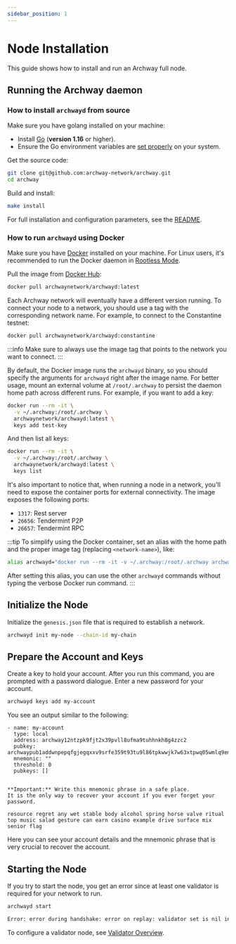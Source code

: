 ```yaml
---
sidebar_position: 1
---
```


# Node Installation

This guide shows how to install and run an Archway full node.

## Running the Archway daemon

### How to install `archwayd` from source

Make sure you have golang installed on your machine:

- Install [Go](https://golang.org/doc/install) (**version 1.16** or higher).
- Ensure the Go environment variables are [set properly](https://golang.org/doc/gopath_code#GOPATH) on your system.

Get the source code:

```bash
git clone git@github.com:archway-network/archway.git
cd archway
```

Build and install:

```bash
make install
```

For full installation and configuration parameters, see the [README](https://github.com/archway-network/archway/blob/main/README.md).

### How to run `archwayd` using Docker

Make sure you have [Docker](https://docs.docker.com/get-docker "Install Docker") installed on your machine. For Linux users, it's recommended to run the Docker daemon in [Rootless Mode](https://docs.docker.com/engine/security/rootless/ "Docker Rootless mode").

Pull the image from [Docker Hub](https://hub.docker.com/r/archwaynetwork/archwayd):

```bash
docker pull archwaynetwork/archwayd:latest
```

Each Archway network will eventually have a different version running. To connect your node to a network, you should use a tag with the corresponding network name. For example, to connect to the Constantine testnet:

```bash
docker pull archwaynetwork/archwayd:constantine
```

:::info
Make sure to always use the image tag that points to the network you want to connect.
:::

By default, the Docker image runs the `archwayd` binary, so you should specify the arguments for `archwayd` right after the image name. For better usage, mount an external volume at `/root/.archway` to persist the daemon home path across different runs. For example, if you want to add a key:

```bash
docker run --rm -it \
  -v ~/.archway:/root/.archway \
  archwaynetwork/archwayd:latest \
  keys add test-key
```

And then list all keys:

```bash
docker run --rm -it \
  -v ~/.archway:/root/.archway \
  archwaynetwork/archwayd:latest \
  keys list
```

It's also important to notice that, when running a node in a network, you'll need to expose the container ports for external connectivity. The image exposes the following ports:

- `1317`: Rest server
- `26656`: Tendermint P2P
- `26657`: Tendermint RPC

:::tip
To simplify using the Docker container, set an alias with the home path and the proper image tag (replacing `<network-name>`), like:

```bash
alias archwayd="docker run --rm -it -v ~/.archway:/root/.archway archwaynetwork/archwayd:<network-name>"
```

After setting this alias, you can use the other `archwayd` commands without typing the verbose Docker run command.
:::

## Initialize the Node

Initialize the `genesis.json` file that is required to establish a network.

```bash
archwayd init my-node --chain-id my-chain
```

## Prepare the Account and Keys

Create a key to hold your account. After you run this command, you are prompted with a password dialogue. Enter a new password for your account.

```bash
archwayd keys add my-account
```

You see an output similar to the following:

```text
- name: my-account
  type: local
  address: archway12ntzpk9fjt2x39pvll8ufma9tuhhnkh8g4zzc2
  pubkey: archwaypub1addwnpepqfgjegqxxv9srfe359t93tu9l86tpkwwjk7w63xtpwq05wmlq9emjmxfmmv
  mnemonic: ""
  threshold: 0
  pubkeys: []


**Important:** Write this mnemonic phrase in a safe place.
It is the only way to recover your account if you ever forget your password.

resource regret any wet stable body alcohol spring horse valve ritual top music salad gesture can earn casino example drive surface mix senior flag
```

Here you can see your account details and the mnemonic phrase that is very crucial to recover the account.

## Starting the Node

If you try to start the node, you get an error since at least one validator is required for your network to run.

```bash
archwayd start

Error: error during handshake: error on replay: validator set is nil in genesis and still empty after InitChain
```

To configure a validator node, see [Validator Overview](../validator/overview.md).
